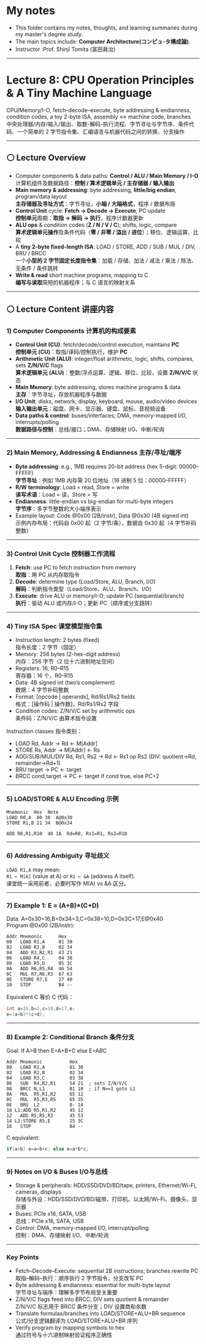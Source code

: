 #  My notes
- This folder contains my notes, thoughts, and learning summaries during my master's degree study.
- The main topics include: **Computer Architecture(コンピュ-タ構成論)**.
- Instructor :Prof. Shinji Tomita (富田眞治)  

---

# Lecture 8: CPU Operation Principles & A Tiny Machine Language
CPU/Memory/I-O, fetch–decode–execute, byte addressing & endianness, condition codes, a toy 2-byte ISA, assembly ↔ machine code, branches  
中央处理器/内存/输入/输出、取数-解码-执行流程、字节寻址与字节序、条件代码、一个简单的 2 字节指令集、汇编语言与机器代码之间的转换、分支操作

---

## ⚪ Lecture Overview
- Computer components & data paths: **Control / ALU / Main Memory / I-O**  
  计算机组件及数据路径：**控制 / 算术逻辑单元 / 主存储器 / 输入输出**  
- **Main memory & addressing**: byte addressing, **little/big endian**, program/data layout  
  **主存储器及寻址方式**：字节寻址，**小端 / 大端格式**，程序 / 数据布局  
- **Control Unit** cycle: **Fetch → Decode → Execute**, PC update  
  **控制单元**周期：**取指 → 解码 → 执行**，程序计数器更新  
- **ALU ops** & condition codes (**Z / N / V / C**); shifts, logic, compare  
  **算术逻辑单元操作**及条件代码（**零 / 非零 / 溢出 / 进位**）；移位、逻辑运算、比较  
- A **tiny 2-byte fixed-length ISA**: LOAD / STORE, ADD / SUB / MUL / DIV, BRU / BRCC  
  一个**小型的 2 字节固定长度指令集**：加载 / 存储、加法 / 减法 / 乘法 / 除法、无条件 / 条件跳转  
- **Write & read** short machine programs; mapping to C  
  **编写与读取**简短的机器程序；与 C 语言的映射关系  

---

## ⚪ Lecture Content 讲座内容

### 1) Computer Components 计算机的构成要素
- **Control Unit (CU)**: fetch/decode/control execution, maintains **PC**  
  **控制单元 (CU)**：取指/译码/控制执行，维护 **PC**  
- **Arithmetic Unit (ALU)**: integer/float arithmetic, logic, shifts, compares, sets **Z/N/V/C** flags  
  **算术逻辑单元 (ALU)**：整数/浮点运算、逻辑、移位、比较，设置 **Z/N/V/C** 状态  
- **Main Memory**: byte addressing, stores machine programs & data  
  **主存**：字节寻址，存放机器程序与数据  
- **I/O Unit**: disks, network, display, keyboard, mouse, audio/video devices  
  **输入输出单元**：磁盘、网卡、显示器、键盘、鼠标、音视频设备  
- **Data paths & control**: buses/interfaces; DMA, memory-mapped I/O, interrupts/polling  
  **数据路径与控制**：总线/接口；DMA、存储映射 I/O、中断/轮询  

---

### 2) Main Memory, Addressing & Endianness 主存/寻址/端序
- **Byte addressing**: e.g., 1MB requires 20-bit address (hex 5-digit: 00000–FFFFF)  
  **字节寻址**：例如 1MB 内存需 20 位地址（16 进制 5 位：00000–FFFFF）  
- **R/W terminology**: Load = read, Store = write  
  **读写术语**：Load = 读，Store = 写  
- **Endianness**: little-endian vs big-endian for multi-byte integers  
  **字节序**：多字节整数的大小端序表示  
- Example layout: Code @0x00 (2B/instr), Data @0x30 (4B signed int)  
  示例内存布局：代码自 0x00 起（2 字节/条），数据自 0x30 起（4 字节补码整数）  

---

### 3) Control Unit Cycle 控制器工作流程
1. **Fetch**: use PC to fetch instruction from memory  
   **取指**：用 PC 从内存取指令  
2. **Decode**: determine type (Load/Store, ALU, Branch, I/O)  
   **解码**：判断指令类型（Load/Store、ALU、Branch、I/O）  
3. **Execute**: drive ALU or memory/I-O; update PC (sequential/branch)  
   **执行**：驱动 ALU 或内存/I-O；更新 PC（顺序或分支跳转）  

---

### 4) Tiny ISA Spec 课堂模型指令集
- Instruction length: 2 bytes (fixed)  
  指令长度：2 字节（固定）  
- Memory: 256 bytes (2-hex-digit address)  
  内存：256 字节（2 位十六进制地址空间）  
- Registers: 16, R0–R15  
  寄存器：16 个，R0–R15  
- Data: 4B signed int (two’s complement)  
  数据：4 字节补码整数  
- Format: [opcode | operands], Rd/Rs1/Rs2 fields  
  格式：[操作码 | 操作数]，Rd/Rs1/Rs2 字段  
- Condition codes: Z/N/V/C set by arithmetic ops  
  条件码：Z/N/V/C 由算术指令设置  

Instruction classes 指令类别：  
- LOAD Rd, Addr → Rd ← M[Addr]  
- STORE Rs, Addr → M[Addr] ← Rs  
- ADD/SUB/MUL/DIV Rd, Rs1, Rs2 → Rd ← Rs1 op Rs2 (DIV: quotient→Rd, remainder→Rd+1)  
- BRU target → PC ← target  
- BRCC cond,target → PC ← target if cond true, else PC+2  

---

### 5) LOAD/STORE & ALU Encoding 示例
```
Mnemonic  Hex  Note
LOAD R0,A  00 30  A@0x30
STORE R1,B 21 34  B@0x34
```
```
ADD R0,R1,R10  40 1A  Rd=R0, Rs1=R1, Rs2=R10
```

---

### 6) Addressing Ambiguity 寻址歧义
`LOAD R1,A` may mean:  
`R1 ← M[A]` (value at A) or `R1 ← &A` (address A itself).  
课堂统一采用前者，必要时写作 M(A) vs &A 区分。  

---

### 7) Example 1: E = (A+B)*(C+D)
Data: A=0x30=16,B=0x34=3,C=0x38=10,D=0x3C=17,E@0x40  
Program @0x00 (2B/instr):  
```
Addr Mnemonic      Hex
00   LOAD R1,A     01 30
02   LOAD R2,B     02 34
04   ADD R3,R2,R1  43 21
06   LOAD R4,C     04 38
08   LOAD R5,D     05 3C
0A   ADD R6,R5,R4  46 54
0C   MUL R7,R6,R3  67 63
0E   STORE R7,E    27 40
10   STOP          B4 --
```
Equivalent C 等价 C 代码：  
```c
int a=16,b=3,c=10,d=17,e;
e=(a+b)*(c+d);
```

---

### 8) Example 2: Conditional Branch 条件分支
Goal: If A>B then E=A+B+C else E=A*B*C  
```
Addr Mnemonic          Hex
00   LOAD R1,A         01 30
02   LOAD R2,B         02 34
04   LOAD R3,C         03 38
06   SUB  R4,R2,R1     54 21  ; sets Z/N/V/C
08   BRCC N,L1         B1 10  ; if N==1 goto L1
0A   MUL  R5,R1,R2     65 12
0C   MUL  R5,R3,R5     65 35
0E   BRU  L2           8- 14
10 L1:ADD R5,R1,R2     45 12
12   ADD R5,R5,R3      45 53
14 L2:STORE R5,E       25 3C
16   STOP              B4 --
```
C equivalent:  
```c
if(a>b) e=a+b+c; else e=a*b*c;
```

---

### 9) Notes on I/O & Buses I/O与总线
- Storage & peripherals: HDD/SSD/DVD/BD/tape, printers, Ethernet/Wi-Fi, cameras, displays  
  存储与外设：HDD/SSD/DVD/BD/磁带、打印机、以太网/Wi-Fi、摄像头、显示器  
- Buses: PCIe x16, SATA, USB  
  总线：PCIe x16, SATA, USB  
- Control: DMA, memory-mapped I/O, interrupt/polling  
  控制：DMA、存储映射 I/O、中断/轮询  

---

### Key Points
- Fetch–Decode–Execute: sequential 2B instructions; branches rewrite PC  
  取指–解码–执行：顺序执行 2 字节指令，分支改写 PC  
- Byte addressing & endianness: essential for multi-byte layout  
  字节寻址与端序：理解多字节布局至关重要  
- Z/N/V/C flags feed into BRCC; DIV sets quotient & remainder  
  Z/N/V/C 标志用于 BRCC 条件分支；DIV 设置商和余数  
- Translate formulas/branches into LOAD/STORE+ALU+BR sequence  
  公式/分支逻辑翻译为 LOAD/STORE+ALU+BR 序列  
- Verify program by mapping symbols to hex  
  通过符号与十六进制映射验证程序正确性  

